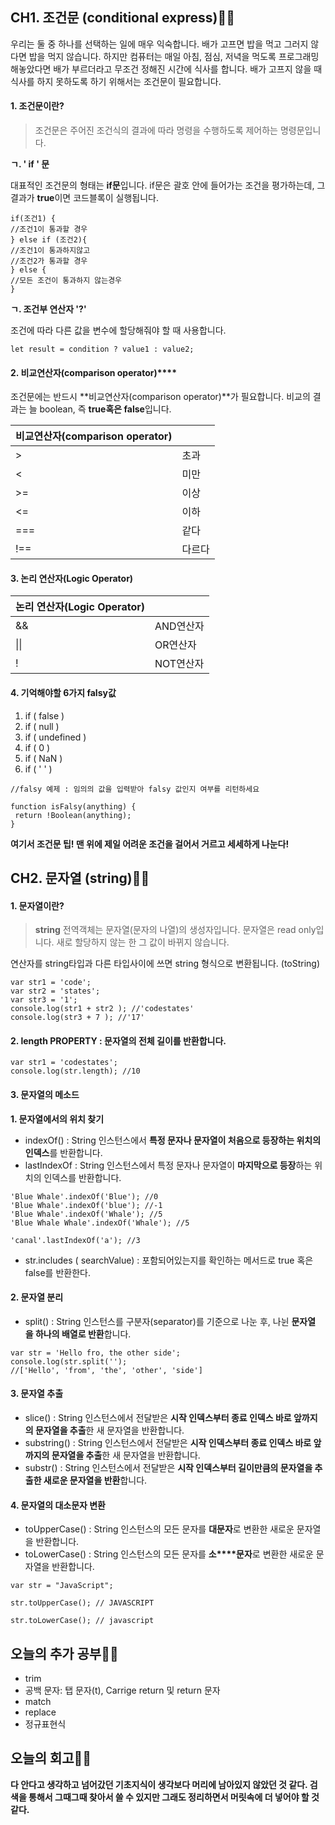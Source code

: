 ## **CH1. 조건문 (conditional express)**💁🏻

우리는 둘 중 하나를 선택하는 일에 매우 익숙합니다. 배가 고프면 밥을 먹고 그러지 않다면 밥을 먹지 않습니다. 하지만 컴퓨터는 매일 아침, 점심, 저녁을 먹도록 프로그래밍해놓았다면 배가 부르더라고 무조건 정해진 시간에 식사를 합니다. 배가 고프지 않을 때 식사를 하지 못하도록 하기 위해서는 조건문이 필요합니다.

#### **1\. 조건문이란?**

> 조건문은 주어진 조건식의 결과에 따라 명령을 수행하도록 제어하는 명령문입니다.

**ㄱ. ' if ' 문**

대표적인 조건문의 형태는 **if문**입니다. if문은 괄호 안에 들어가는 조건을 평가하는데, 그 결과가 **true**이면 코드블록이 실행됩니다.

```
if(조건1) {
//조건1이 통과할 경우
} else if (조건2){
//조건1이 통과하지않고 
//조건2가 통과할 경우
} else {
//모든 조건이 통과하지 않는경우
}
```

**ㄱ. 조건부 연산자 '?'**

조건에 따라 다른 값을 변수에 할당해줘야 할 때 사용합니다. 

```
let result = condition ? value1 : value2;
```

#### **2\. 비교연산자**(comparison operator)****

조건문에는 반드시 **비교연산자(comparison operator)**가 필요합니다. 비교의 결과는 늘 boolean, 즉 **true혹은 false**입니다. 

| **비교연산자(comparison operator)** |  |
| --- | --- |
| \> | 초과 |
| < | 미만 |
| \>= | 이상 |
| <= | 이하 |
| \=== | 같다 |
| !== | 다르다 |

#### **3\. 논리 연산자(Logic Operator)**

| 논리 연산자(Logic Operator) |  |
| --- | --- |
| && | AND연산자 |
| \|\| | OR연산자 |
| ! | NOT연산자 |

#### **4\. 기억해야할 6가지 falsy값**

1.  if ( false )
2.  if ( null )
3.  if ( undefined )
4.  if ( 0 )
5.  if ( NaN )
6.  if ( ' ' )

```
//falsy 예제 : 임의의 값을 입력받아 falsy 값인지 여부를 리턴하세요

function isFalsy(anything) {
 return !Boolean(anything);
}
```

**여기서 조건문 팁! 맨 위에 제일 어려운 조건을 걸어서 거르고 세세하게 나눈다!**

## **CH2. 문자열 (string)**💁🏻

#### **1\. 문자열이란?**

> **string** 전역객체는 문자열(문자의 나열)의 생성자입니다. 문자열은 read only입니다. 새로 할당하지 않는 한 그 값이 바뀌지 않습니다.

연산자를 string타입과 다른 타입사이에 쓰면 string 형식으로 변환됩니다. (toString)

```
var str1 = 'code';
var str2 = 'states';
var str3 = '1';
console.log(str1 + str2 ); //'codestates'
console.log(str3 + 7 ); //'17'
```

#### **2\. length PROPERTY** : 문자열의 전체 길이를 반환합니다. 

```
var str1 = 'codestates';
console.log(str.length); //10
```

#### **3\. 문자열의 메소드**

**1\. 문자열에서의 위치 찾기** 

-   indexOf() : String 인스턴스에서 **특정 문자나 문자열이 처음으로 등장하는 위치의 인덱스**를 반환합니다.
-   lastIndexOf : String 인스턴스에서 특정 문자나 문자열이 **마지막으로 등장**하는 위치의 인덱스를 반환합니다.

```
'Blue Whale'.indexOf('Blue'); //0
'Blue Whale'.indexOf('blue'); //-1
'Blue Whale'.indexOf('Whale'); //5
'Blue Whale Whale'.indexOf('Whale'); //5

'canal'.lastIndexOf('a'); //3
```

-   str.includes ( searchValue) : 포함되어있는지를 확인하는 메서드로 true 혹은 false를 반환한다. 

#### **2\. 문자열 분리**

-   split() : String 인스턴스를 구분자(separator)를 기준으로 나눈 후, 나뉜 **문자열을 하나의 배열로 반환**합니다.

```
var str = 'Hello fro, the other side';
console.log(str.split('');
//['Hello', 'from', 'the', 'other', 'side']
```

#### **3\. 문자열 추출**

-   slice() : String 인스턴스에서 전달받은 **시작 인덱스부터 종료 인덱스 바로 앞까지의 문자열을 추출**한 새 문자열을 반환합니다.
-   substring() : String 인스턴스에서 전달받은 **시작 인덱스부터 종료 인덱스 바로 앞까지의 문자열을 추출**한 새 문자열을 반환합니다.
-   substr() : String 인스턴스에서 전달받은 **시작 인덱스부터 길이만큼의 문자열을 추출한 새로운 문자열을 반환**합니다.

#### **4\. 문자열의 대소문자 변환**

-   toUpperCase() : String 인스턴스의 모든 문자를 **대문자**로 변환한 새로운 문자열을 반환합니다.
-   toLowerCase() : String 인스턴스의 모든 문자를 **소****문자**로 변환한 새로운 문자열을 반환합니다.

```
var str = "JavaScript";

str.toUpperCase(); // JAVASCRIPT

str.toLowerCase(); // javascript
```

## **오늘의 추가 공부**💁🏻

-   trim
-   공백 문자: 탭 문자(t), Carrige return 및 return 문자
-   match
-   replace
-   정규표현식

## **오늘의 회고💁🏻**

**다 안다고 생각하고 넘어갔던 기초지식이 생각보다 머리에 남아있지 않았던 것 같다. 검색을 통해서 그때그때 찾아서 쓸 수 있지만 그래도 정리하면서 머릿속에 더 넣어야 할 것 같다.**
